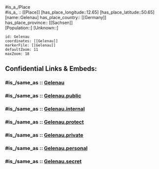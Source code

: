﻿---
confidential: public
isDeleted: false
location:
- 50.65
- 12.65
mapmarker: city
mapzoom:
- 7
- 12
SpocWebEntityId: 30401
tags:
- geo/City
type: City
---

#is_a_/Place  
#is_a_ :: [[Place]] 
[has_place_longitude::12.65] 
[has_place_latitude::50.65] 
[name::Gelenau] 
has_place_country:: [[Germany]]  
has_place_province:: [[Sachsen]]  
[Population::] 
[Unknown::] 


```leaflet
id: Gelenau
coordinates: [[Gelenau]] 
markerFile: [[Gelenau]] 
defaultZoom: 11 
maxZoom: 18
```


## Confidential Links & Embeds: 

### #is_/same_as :: [Gelenau](/_Standards/Earth/Continent/Europe/Europe~Central/Germany/Germany~East/Sachsen/counties~Sachsen/Zwickau/cities~Zwickau/Hartenstein/City/Gelenau.md) 

### #is_/same_as :: [Gelenau.public](/_public/Earth/Continent/Europe/Europe~Central/Germany/Germany~East/Sachsen/counties~Sachsen/Zwickau/cities~Zwickau/Hartenstein/City/Gelenau.public.md) 

### #is_/same_as :: [Gelenau.internal](/_internal/Earth/Continent/Europe/Europe~Central/Germany/Germany~East/Sachsen/counties~Sachsen/Zwickau/cities~Zwickau/Hartenstein/City/Gelenau.internal.md) 

### #is_/same_as :: [Gelenau.protect](/_protect/Earth/Continent/Europe/Europe~Central/Germany/Germany~East/Sachsen/counties~Sachsen/Zwickau/cities~Zwickau/Hartenstein/City/Gelenau.protect.md) 

### #is_/same_as :: [Gelenau.private](/_private/Earth/Continent/Europe/Europe~Central/Germany/Germany~East/Sachsen/counties~Sachsen/Zwickau/cities~Zwickau/Hartenstein/City/Gelenau.private.md) 

### #is_/same_as :: [Gelenau.personal](/_personal/Earth/Continent/Europe/Europe~Central/Germany/Germany~East/Sachsen/counties~Sachsen/Zwickau/cities~Zwickau/Hartenstein/City/Gelenau.personal.md) 

### #is_/same_as :: [Gelenau.secret](/_secret/Earth/Continent/Europe/Europe~Central/Germany/Germany~East/Sachsen/counties~Sachsen/Zwickau/cities~Zwickau/Hartenstein/City/Gelenau.secret.md)

